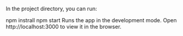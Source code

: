 In the project directory, you can run:

npm instrall
npm start
Runs the app in the development mode.
Open http://localhost:3000 to view it in the browser.